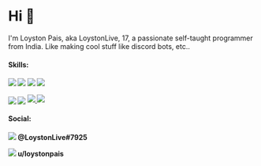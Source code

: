 # Hi 👋
I'm Loyston Pais, aka LoystonLive, 17, a passionate self-taught programmer from India. Like making cool stuff like discord bots, etc..

<h4>Skills:<h4/>

 <img src="https://img.shields.io/badge/python-3776ab?style=for-the-badge&logo=python&logoColor=white"/> <img src="https://img.shields.io/badge/rust-c45508?style=for-the-badge&logo=rust&logoColor=white"/> <img src="https://img.shields.io/badge/godot-478cbf?style=for-the-badge&logo=godot-engine&logoColor=white"/> <img src="https://img.shields.io/badge/linux-fcc624?style=for-the-badge&logo=linux&logoColor=white"/>
 
 <div>
     <img align="center" style="padding=0;" src="https://github-readme-stats.vercel.app/api/?username=loyston500&show_icons=true&title_color=24A7FF&text_color=cccccc&bg_color=00000000&hide_border=true&icon_color=4F8CC9&hide_title=true&count_private=true" />
      <img align="center" style="padding=0;" src="https://github-readme-stats.vercel.app/api/top-langs/?username=loyston500&layout=compact&show_icons=true&title_color=24A7FF&text_color=cccccc&bg_color=00000000&hide_border=true&icon_color=00000000&count_private=true" />
<a href="https://github.com/loyston500">
  <img  src="https://github-readme-stats.vercel.app/api/pin/?username=loyston500&repo=CodeGod&show_icons=true&title_color=24A7FF&text_color=cccccc&bg_color=00000000&hide_border=true&icon_color=4F8CC9&hide_title=true&count_private=true" />
</a>    
<a href="https://github.com/loyston500">
  <img src="https://github-readme-stats.vercel.app/api/pin/?username=loyston500&repo=CodeGodRust&show_icons=true&title_color=c45508&text_color=cccccc&bg_color=00000000&hide_border=true&icon_color=c45508&hide_title=true&count_private=true" />
</a>
<div/>

<h4>Social:<h4/>
 
 <div>
 <img src="https://img.shields.io/badge/discord-7289da?style=for-the-badge&logo=discord&logoColor=white"/> <a herf="https://discord.com/users/558715694049525803">@LoystonLive#7925 <a/>
 
<img src="https://img.shields.io/badge/reddit-ff4500?style=for-the-badge&logo=reddit&logoColor=white"/> <a herf="https://www.reddit.com/user/loystonpais"> u/loystonpais<a/>
<div/>
